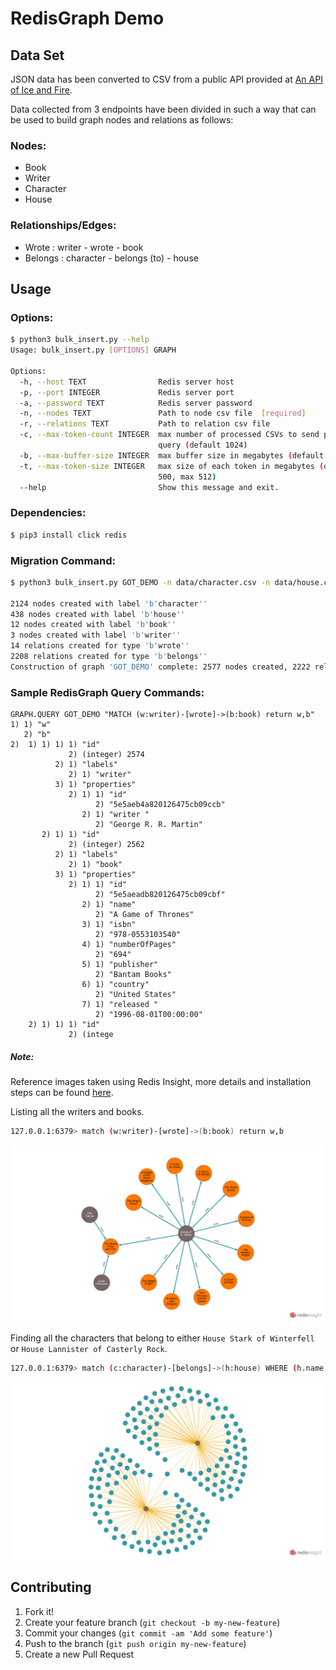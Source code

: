 # RedisGraph Demo



## Data Set
JSON data has been converted to CSV from a public API provided at [An API of Ice and Fire](https://anapioficeandfire.com/).

Data collected from 3 endpoints have been divided in such a way that can be used to build graph nodes and relations as follows:
### Nodes:
* Book
* Writer
* Character
* House
### Relationships/Edges:
* Wrote : writer - wrote - book
* Belongs : character - belongs (to) - house

## Usage
### Options:
```bash
$ python3 bulk_insert.py --help
Usage: bulk_insert.py [OPTIONS] GRAPH

Options:
  -h, --host TEXT                Redis server host
  -p, --port INTEGER             Redis server port
  -a, --password TEXT            Redis server password
  -n, --nodes TEXT               Path to node csv file  [required]
  -r, --relations TEXT           Path to relation csv file
  -c, --max-token-count INTEGER  max number of processed CSVs to send per
                                 query (default 1024)
  -b, --max-buffer-size INTEGER  max buffer size in megabytes (default 2048)
  -t, --max-token-size INTEGER   max size of each token in megabytes (default
                                 500, max 512)
  --help                         Show this message and exit.
```

### Dependencies:
```bash
$ pip3 install click redis
```

### Migration Command:
```bash
$ python3 bulk_insert.py GOT_DEMO -n data/character.csv -n data/house.csv -n data/book.csv -n data/writer.csv -r data/wrote.csv -r data/belongs.csv

2124 nodes created with label 'b'character''
438 nodes created with label 'b'house''
12 nodes created with label 'b'book''
3 nodes created with label 'b'writer''
14 relations created for type 'b'wrote''
2208 relations created for type 'b'belongs''
Construction of graph 'GOT_DEMO' complete: 2577 nodes created, 2222 relations created in 0.156645 seconds

```

### Sample RedisGraph Query Commands:

```
GRAPH.QUERY GOT_DEMO "MATCH (w:writer)-[wrote]->(b:book) return w,b"
1) 1) "w"
   2) "b"
2)  1) 1) 1) 1) "id"
             2) (integer) 2574
          2) 1) "labels"
             2) 1) "writer"
          3) 1) "properties"
             2) 1) 1) "id"
                   2) "5e5aeb4a820126475cb09ccb"
                2) 1) "writer "
                   2) "George R. R. Martin"
       2) 1) 1) "id"
             2) (integer) 2562
          2) 1) "labels"
             2) 1) "book"
          3) 1) "properties"
             2) 1) 1) "id"
                   2) "5e5aeadb820126475cb09cbf"
                2) 1) "name"
                   2) "A Game of Thrones"
                3) 1) "isbn"
                   2) "978-0553103540"
                4) 1) "numberOfPages"
                   2) "694"
                5) 1) "publisher"
                   2) "Bantam Books"
                6) 1) "country"
                   2) "United States"
                7) 1) "released "
                   2) "1996-08-01T00:00:00"
    2) 1) 1) 1) "id"
             2) (intege
  ```

##### Note:

Reference images taken using Redis Insight, more details and installation steps can be found [here](https://redislabs.com/redisinsight/).

Listing all the writers and books.

```bash
127.0.0.1:6379> match (w:writer)-[wrote]->(b:book) return w,b
```
![books.png](images/books.png)

Finding all the characters that belong to either `House Stark of Winterfell` or `House Lannister of Casterly Rock`.


```bash
127.0.0.1:6379> match (c:character)-[belongs]->(h:house) WHERE (h.name = 'House Stark of Winterfell' OR h.name = 'House Lannister of Casterly Rock') return c,h
```
![characters.png](images/characters.png)

## Contributing

1.  Fork it!
2.  Create your feature branch (`git checkout -b my-new-feature`)
3.  Commit your changes (`git commit -am 'Add some feature'`)
4.  Push to the branch (`git push origin my-new-feature`)
5.  Create a new Pull Request

